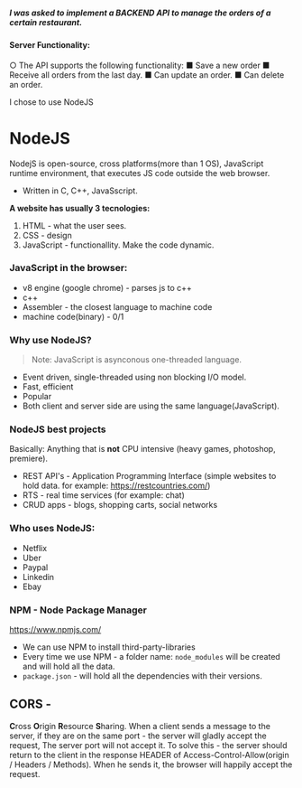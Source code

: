 ##### I was asked to implement a BACKEND API to manage the orders of a certain restaurant.

#### Server Functionality:
○ The API supports the following functionality:
■ Save a new order
■ Receive all orders from the last day.
■ Can update an order.
■ Can delete an order.

I chose to use NodeJS


# NodeJS

 NodejS is open-source, cross platforms(more than 1 OS), JavaScript runtime environment, that executes JS code outside the web browser.

- Written in C, C++, JavaSscript.

**A website has usually 3 tecnologies:**

1. HTML - what the user sees.
2. CSS - design
3. JavaScript - functionallity. Make the code dynamic.

### JavaScript in the browser:

- v8 engine (google chrome) - parses js to c++
- c++
- Assembler - the closest language to machine code
- machine code(binary) - 0/1

### Why use NodeJS?

> Note: JavaScript is asynconous one-threaded language.

- Event driven, single-threaded using non blocking I/O model.
- Fast, efficient
- Popular
- Both client and server side are using the same language(JavaScript).

### NodeJS best projects

Basically: Anything that is **not** CPU intensive (heavy games, photoshop, premiere).

- REST API's - Application Programming Interface (simple websites to hold data. for example: https://restcountries.com/)
- RTS - real time services (for example: chat)
- CRUD apps - blogs, shopping carts, social networks

### Who uses NodeJS:

- Netflix
- Uber
- Paypal
- Linkedin
- Ebay

### NPM - Node Package Manager

https://www.npmjs.com/

- We can use NPM to install third-party-libraries
- Every time we use NPM - a folder name: `node_modules` will be created and will hold all the data.
- `package.json` - will hold all the dependencies with their versions.

## CORS - 
<b>C</b>ross <b>O</b>rigin <b>R</b>esource <b>S</b>haring.
When a client sends a message to the server, if they are on the same port - the server will gladly accept the request,
The server port will not accept it.
To solve this - the server should return to the client in the response HEADER of
Access-Control-Allow(origin / Headers / Methods).
When he sends it, the browser will happily accept the request.

